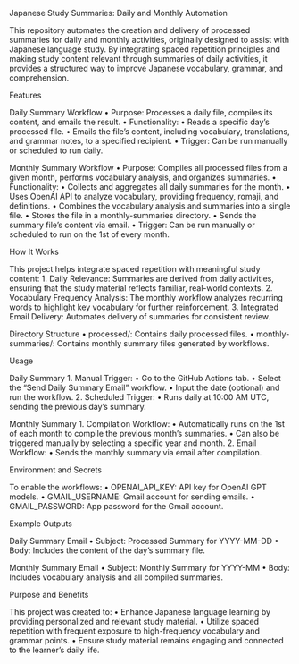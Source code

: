 Japanese Study Summaries: Daily and Monthly Automation

This repository automates the creation and delivery of processed summaries for daily and monthly activities, originally designed to assist with Japanese language study. By integrating spaced repetition principles and making study content relevant through summaries of daily activities, it provides a structured way to improve Japanese vocabulary, grammar, and comprehension.

Features

Daily Summary Workflow
	•	Purpose: Processes a daily file, compiles its content, and emails the result.
	•	Functionality:
	•	Reads a specific day’s processed file.
	•	Emails the file’s content, including vocabulary, translations, and grammar notes, to a specified recipient.
	•	Trigger: Can be run manually or scheduled to run daily.

Monthly Summary Workflow
	•	Purpose: Compiles all processed files from a given month, performs vocabulary analysis, and organizes summaries.
	•	Functionality:
	•	Collects and aggregates all daily summaries for the month.
	•	Uses OpenAI API to analyze vocabulary, providing frequency, romaji, and definitions.
	•	Combines the vocabulary analysis and summaries into a single file.
	•	Stores the file in a monthly-summaries directory.
	•	Sends the summary file’s content via email.
	•	Trigger: Can be run manually or scheduled to run on the 1st of every month.

How It Works

This project helps integrate spaced repetition with meaningful study content:
	1.	Daily Relevance: Summaries are derived from daily activities, ensuring that the study material reflects familiar, real-world contexts.
	2.	Vocabulary Frequency Analysis: The monthly workflow analyzes recurring words to highlight key vocabulary for further reinforcement.
	3.	Integrated Email Delivery: Automates delivery of summaries for consistent review.

Directory Structure
	•	processed/: Contains daily processed files.
	•	monthly-summaries/: Contains monthly summary files generated by workflows.

Usage

Daily Summary
	1.	Manual Trigger:
	•	Go to the GitHub Actions tab.
	•	Select the “Send Daily Summary Email” workflow.
	•	Input the date (optional) and run the workflow.
	2.	Scheduled Trigger:
	•	Runs daily at 10:00 AM UTC, sending the previous day’s summary.

Monthly Summary
	1.	Compilation Workflow:
	•	Automatically runs on the 1st of each month to compile the previous month’s summaries.
	•	Can also be triggered manually by selecting a specific year and month.
	2.	Email Workflow:
	•	Sends the monthly summary via email after compilation.

Environment and Secrets

To enable the workflows:
	•	OPENAI_API_KEY: API key for OpenAI GPT models.
	•	GMAIL_USERNAME: Gmail account for sending emails.
	•	GMAIL_PASSWORD: App password for the Gmail account.

Example Outputs

Daily Summary Email
	•	Subject: Processed Summary for YYYY-MM-DD
	•	Body: Includes the content of the day’s summary file.

Monthly Summary Email
	•	Subject: Monthly Summary for YYYY-MM
	•	Body: Includes vocabulary analysis and all compiled summaries.

Purpose and Benefits

This project was created to:
	•	Enhance Japanese language learning by providing personalized and relevant study material.
	•	Utilize spaced repetition with frequent exposure to high-frequency vocabulary and grammar points.
	•	Ensure study material remains engaging and connected to the learner’s daily life.
